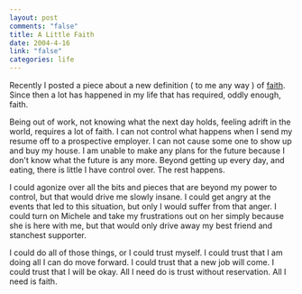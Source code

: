 ```yaml
--- 
layout: post
comments: "false"
title: A Little Faith
date: 2004-4-16
link: "false"
categories: life
---
```

Recently I posted a piece about a new definition ( to me any way ) of <a href="http://www.zanshin.net/blogs/000389.html" title="faith">faith</a>. Since then a lot has happened in my life that has required, oddly enough, faith.

Being out of work, not knowing what the next day holds, feeling adrift in the world, requires a lot of faith. I can not control what happens when I send my resume off to a prospective employer. I can not cause some one to show up and buy my house. I am unable to make any plans for the future because I don't know what the future is any more. Beyond getting up every day, and eating, there is little I have control over. The rest happens.

I could agonize over all the bits and pieces that are beyond my power to control, but that would drive me slowly insane. I could get angry at the events that led to this situation, but only I would suffer from that anger. I could turn on Michele and take my frustrations out on her simply because she is here with me, but that would only drive away my best friend and stanchest supporter.

I could do all of those things, or I could trust myself. I could trust that I am doing all I can do move forward. I could trust that a new job will come. I could trust that I will be okay. All I need do is trust without reservation. All I need is faith.
